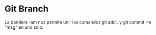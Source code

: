 # Git Branch

La bandera -am nos permite unir los comandos git add . y git commit -m "msg" en uno
solo.